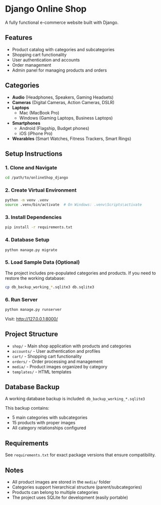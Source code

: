 # Django Online Shop

A fully functional e-commerce website built with Django.

## Features

- Product catalog with categories and subcategories
- Shopping cart functionality
- User authentication and accounts
- Order management
- Admin panel for managing products and orders

## Categories

- **Audio** (Headphones, Speakers, Gaming Headsets)
- **Cameras** (Digital Cameras, Action Cameras, DSLR)
- **Laptops**
  - Mac (MacBook Pro)
  - Windows (Gaming Laptops, Business Laptops)
- **Smartphones**
  - Android (Flagship, Budget phones)
  - iOS (iPhone Pro)
- **Wearables** (Smart Watches, Fitness Trackers, Smart Rings)

## Setup Instructions

### 1. Clone and Navigate
```bash
cd /path/to/onlineShop_django
```

### 2. Create Virtual Environment
```bash
python -m venv .venv
source .venv/bin/activate  # On Windows: .venv\Scripts\activate
```

### 3. Install Dependencies
```bash
pip install -r requirements.txt
```

### 4. Database Setup
```bash
python manage.py migrate
```

### 5. Load Sample Data (Optional)
The project includes pre-populated categories and products. If you need to restore the working database:
```bash
cp db_backup_working_*.sqlite3 db.sqlite3
```

### 6. Run Server
```bash
python manage.py runserver
```

Visit: http://127.0.0.1:8000/

## Project Structure

- `shop/` - Main shop application with products and categories
- `accounts/` - User authentication and profiles
- `cart/` - Shopping cart functionality
- `orders/` - Order processing and management
- `media/` - Product images organized by category
- `templates/` - HTML templates

## Database Backup

A working database backup is included: `db_backup_working_*.sqlite3`

This backup contains:
- 5 main categories with subcategories
- 15 products with proper images
- All category relationships configured

## Requirements

See `requirements.txt` for exact package versions that ensure compatibility.

## Notes

- All product images are stored in the `media/` folder
- Categories support hierarchical structure (parent/subcategories)
- Products can belong to multiple categories
- The project uses SQLite for development (easily portable)